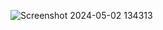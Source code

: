 
![Screenshot 2024-05-02 134313](https://github.com/NiwanthaSandaruwan-GitHub2024/Image-Gallery/assets/168508798/fe6c190f-08a2-401e-b8a3-8c96c236fbf5)

